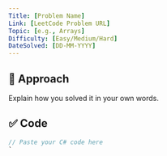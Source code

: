 ```yaml
---
Title: [Problem Name]
Link: [LeetCode Problem URL]
Topic: [e.g., Arrays]
Difficulty: [Easy/Medium/Hard]
DateSolved: [DD-MM-YYYY]
---
```


## 🧠 Approach
Explain how you solved it in your own words.

## ✅ Code
```csharp
// Paste your C# code here
`